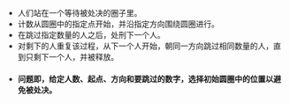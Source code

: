 - 人们站在一个等待被处决的圈子里。
- 计数从圆圈中的指定点开始，并沿指定方向围绕圆圈进行。
- 在跳过指定数量的人之后，处刑下一个人。
- 对剩下的人重复该过程，从下一个人开始，朝同一方向跳过相同数量的人，直到只剩下一个人，并被释放。
- #### 问题即，给定人数、起点、方向和要跳过的数字，选择初始圆圈中的位置以避免被处决。